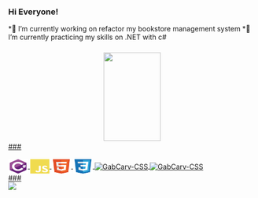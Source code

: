 ### Hi Everyone!

*🔭 I’m currently working on refactor my bookstore management system
*🌱 I’m currently practicing my skills on .NET with c#

###
<div align="center">
  <a href="https://github.com/GabrielCarv" img height="180em" img width="48%" src="https://github-readme-stats.vercel.app/api?username=GabrielCarv&show_icons=true&theme=merko&include_all_commits=true&count_private=true"/>
  <img height="180em" img width="48%" src="https://github-readme-stats.vercel.app/api/top-langs/?username=GabrielCarv&layout=compact&langs_count=7&theme=merko"/>
</div>  
###
<div style="display: inline_block"><br>
<img align="center" alt="GabCarv-Csharp" height="30" width="40" src="https://raw.githubusercontent.com/devicons/devicon/master/icons/csharp/csharp-original.svg">
<img align="center" alt="GabCarv" height="30" width="40" src="https://raw.githubusercontent.com/devicons/devicon/master/icons/javascript/javascript-plain.svg">
<img align="center" alt="GabCarv-HTML" height="30" width="40" src="https://raw.githubusercontent.com/devicons/devicon/master/icons/html5/html5-original.svg">
<img align="center" alt="GabCarv-CSS" height="30" width="40" src="https://raw.githubusercontent.com/devicons/devicon/master/icons/css3/css3-original.svg">
<img align="center" alt="GabCarv-CSS" height="30" width="40" src="https://cdn.jsdelivr.net/gh/devicons/devicon/icons/microsoftsqlserver/microsoftsqlserver-plain.svg"/>
<img align="center" alt="GabCarv-CSS" height="30" width="40" src="https://cdn.jsdelivr.net/gh/devicons/devicon/icons/unity/unity-original.svg" />
          
</div>
###
<div> 
  <a href="https://www.linkedin.com/in/gabriel-carvalho-sobral/" target="_blank"><img src="https://img.shields.io/badge/-LinkedIn-%230077B5?style=for-the-badge&logo=linkedin&logoColor=white" target="_blank"></a> 
</div>

